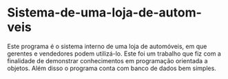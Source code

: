 # Sistema-de-uma-loja-de-autom-veis
Este programa é o sistema interno de uma loja de automóveis, em que gerentes e vendedores podem utilizá-lo. Este foi um trabalho que fiz com a finalidade de demonstrar conhecimentos em programação orientada a objetos. Além disso o programa conta com banco de dados bem simples.
